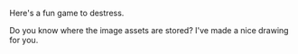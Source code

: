 Here's a fun game to destress.

Do you know where the image assets are stored? I've made a nice drawing for you.